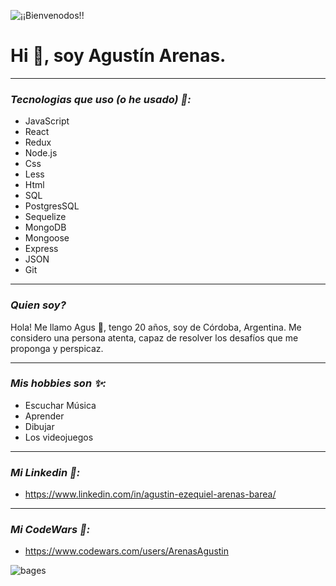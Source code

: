 ![¡¡Bienvenodos!!](https://user-images.githubusercontent.com/72575052/130719535-1e8e3eba-a947-4e5a-9b7f-87387a27da75.gif)
# Hi 👋, soy Agustín Arenas.

---
### _Tecnologias que uso (o he usado) 👀:_
* JavaScript
* React
* Redux
* Node.js
* Css
* Less
* Html
* SQL
* PostgresSQL
* Sequelize
* MongoDB
* Mongoose
* Express
* JSON
* Git

---
### _Quien soy?_
Hola! Me llamo Agus 👋, tengo 20 años, soy de Córdoba, Argentina. Me considero una persona atenta, capaz de resolver los desafíos que me proponga y perspicaz.

---
### _Mis hobbies son ✨:_
* Escuchar Música
* Aprender
* Dibujar
* Los videojuegos

---
### _Mi Linkedin 👥:_
* https://www.linkedin.com/in/agustin-ezequiel-arenas-barea/

---
### _Mi CodeWars 👾:_

* https://www.codewars.com/users/ArenasAgustin

![bages](https://www.codewars.com/users/ArenasAgustin/badges/large)

<!---
ArenasAgustin/ArenasAgustin is a ✨ special ✨ repository because its `README.md` (this file) appears on your GitHub profile.
You can click the Preview link to take a look at your changes.
--->
